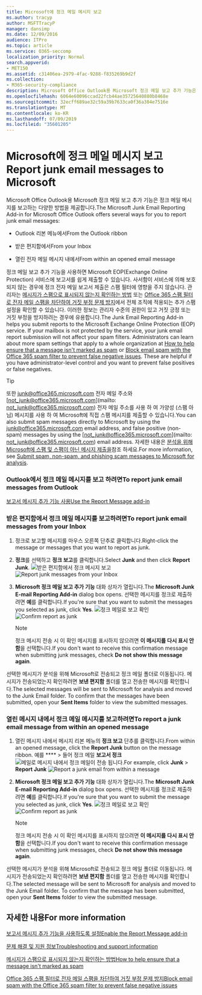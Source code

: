 ```yaml
---
title: Microsoft에 정크 메일 메시지 보고
ms.author: tracyp
author: MSFTTracyP
manager: dansimp
ms.date: 12/09/2016
audience: ITPro
ms.topic: article
ms.service: O365-seccomp
localization_priority: Normal
search.appverid:
- MET150
ms.assetid: c31406ea-2979-4fac-9288-f835269b9d2f
ms.collection:
- M365-security-compliance
description: Microsoft Office Outlook용 Microsoft 정크 메일 보고 추가 기능은 정크 메일 메시지를 보고하는 다양한 방법을 제공합니다.
ms.openlocfilehash: 6064e60096ccad22fcb44ae35725640880b8468e
ms.sourcegitcommit: 32ecff689ae32c59a39b7633ca0f36a304e7516e
ms.translationtype: MT
ms.contentlocale: ko-KR
ms.lasthandoff: 07/09/2019
ms.locfileid: "35601205"
---
```

# <a name="report-junk-email-messages-to-microsoft"></a><span data-ttu-id="2a5b6-103">Microsoft에 정크 메일 메시지 보고</span><span class="sxs-lookup"><span data-stu-id="2a5b6-103">Report junk email messages to Microsoft</span></span>

<span data-ttu-id="2a5b6-104">Microsoft Office Outlook용 Microsoft 정크 메일 보고 추가 기능은 정크 메일 메시지를 보고하는 다양한 방법을 제공합니다.</span><span class="sxs-lookup"><span data-stu-id="2a5b6-104">The Microsoft Junk Email Reporting Add-in for Microsoft Office Outlook offers several ways for you to report junk email messages:</span></span>
  
- <span data-ttu-id="2a5b6-105">Outlook 리본 메뉴에서</span><span class="sxs-lookup"><span data-stu-id="2a5b6-105">From the Outlook ribbon</span></span>
    
- <span data-ttu-id="2a5b6-106">받은 편지함에서</span><span class="sxs-lookup"><span data-stu-id="2a5b6-106">From your Inbox</span></span>
    
- <span data-ttu-id="2a5b6-107">열린 전자 메일 메시지 내에서</span><span class="sxs-lookup"><span data-stu-id="2a5b6-107">From within an opened email message</span></span>
    
<span data-ttu-id="2a5b6-p101">정크 메일 보고 추가 기능을 사용하면 Microsoft EOP(Exchange Online Protection) 서비스에 보고서를 쉽게 제출할 수 있습니다. 사서함이 서비스에 의해 보호되지 않는 경우에 정크 전자 메일 보고서 제출은 스팸 필터에 영향을 주지 않습니다. 관리자는 [메시지가 스팸으로 표시되지 않는지 확인하는 방법](https://go.microsoft.com/fwlink/p/?LinkId=534224) 또는 [Office 365 스팸 필터로 전자 메일 스팸을 차단하여 거짓 부정 문제 방지](https://go.microsoft.com/fwlink/p/?LinkId=534225)에서 전체 조직에 적용되는 추가 스팸 설정을 확인할 수 있습니다. 이러한 정보는 관리자 수준의 권한이 있고 거짓 긍정 또는 거짓 부정을 방지하려는 경우에 유용합니다.</span><span class="sxs-lookup"><span data-stu-id="2a5b6-p101">The Junk Email Reporting Add-in helps you submit reports to the Microsoft Exchange Online Protection (EOP) service. If your mailbox is not protected by the service, your junk email report submission will not affect your spam filters. Administrators can learn about more spam settings that apply to a whole organization at [How to help ensure that a message isn't marked as spam](https://go.microsoft.com/fwlink/p/?LinkId=534224) or [Block email spam with the Office 365 spam filter to prevent false negative issues](https://go.microsoft.com/fwlink/p/?LinkId=534225). These are helpful if you have administrator-level control and you want to prevent false positives or false negatives.</span></span>
  
> [!TIP]
> <span data-ttu-id="2a5b6-112">또한 [junk@office365.microsoft.com](mailto:junk@office365.microsoft.com) 전자 메일 주소와 [not_junk@office365.microsoft.com](mailto: not_junk@office365.microsoft.com) 전자 메일 주소를 사용 하 여 가양성 (스팸 아님) 메시지를 사용 하 여 Microsoft에 직접 스팸 메시지를 제출할 수 있습니다.</span><span class="sxs-lookup"><span data-stu-id="2a5b6-112">You can also submit spam messages directly to Microsoft by using the [junk@office365.microsoft.com](mailto:junk@office365.microsoft.com) email address, and false positive (non-spam) messages by using the [not_junk@office365.microsoft.com](mailto: not_junk@office365.microsoft.com) email address.</span></span> <span data-ttu-id="2a5b6-113">자세한 내용은 [분석을 위해 Microsoft에 스팸 및 스팸이 아닌 메시지 제출을](submit-spam-non-spam-and-phishing-scam-messages-to-microsoft-for-analysis.md)참조 하세요.</span><span class="sxs-lookup"><span data-stu-id="2a5b6-113">For more information, see [Submit spam, non-spam, and phishing scam messages to Microsoft for analysis](submit-spam-non-spam-and-phishing-scam-messages-to-microsoft-for-analysis.md).</span></span> 
  
### <a name="to-report-junk-email-messages-from-outlook"></a><span data-ttu-id="2a5b6-114">Outlook에서 정크 메일 메시지를 보고 하려면</span><span class="sxs-lookup"><span data-stu-id="2a5b6-114">To report junk email messages from Outlook</span></span>

[<span data-ttu-id="2a5b6-115">보고서 메시지 추가 기능 사용</span><span class="sxs-lookup"><span data-stu-id="2a5b6-115">Use the Report Message add-in</span></span>](https://support.office.com/article/b5caa9f1-cdf3-4443-af8c-ff724ea719d2) 
  
### <a name="to-report-junk-email-messages-from-your-inbox"></a><span data-ttu-id="2a5b6-116">받은 편지함에서 정크 메일 메시지를 보고하려면</span><span class="sxs-lookup"><span data-stu-id="2a5b6-116">To report junk email messages from your Inbox</span></span>

1. <span data-ttu-id="2a5b6-117">정크로 보고할 메시지를 마우스 오른쪽 단추로 클릭합니다.</span><span class="sxs-lookup"><span data-stu-id="2a5b6-117">Right-click the message or messages that you want to report as junk.</span></span>
    
2. <span data-ttu-id="2a5b6-118">**정크**를 선택하고 **정크 보고**를 클릭합니다.</span><span class="sxs-lookup"><span data-stu-id="2a5b6-118">Select **Junk** and then click **Report Junk**.</span></span>
    <span data-ttu-id="2a5b6-119">![받은 편지함에서 정크 메시지 보고](media/EOP-Outlook-Junk-Reporting-Tool-3.jpg)</span><span class="sxs-lookup"><span data-stu-id="2a5b6-119">![Report junk messages from your Inbox](media/EOP-Outlook-Junk-Reporting-Tool-3.jpg)</span></span>
  
3. <span data-ttu-id="2a5b6-120">**Microsoft 정크 메일 보고 추가 기능** 대화 상자가 열립니다.</span><span class="sxs-lookup"><span data-stu-id="2a5b6-120">The **Microsoft Junk E-mail Reporting Add-in** dialog box opens.</span></span> <span data-ttu-id="2a5b6-121">선택한 메시지를 정크로 제출하려면 **예**를 클릭합니다.</span><span class="sxs-lookup"><span data-stu-id="2a5b6-121">If you're sure that you want to submit the messages you selected as junk, click **Yes**.</span></span>
    <span data-ttu-id="2a5b6-122">![정크 메일로 보고 확인](media/EOP-Outlook-Junk-Reporting-Tool-2.jpg)</span><span class="sxs-lookup"><span data-stu-id="2a5b6-122">![Confirm report as junk](media/EOP-Outlook-Junk-Reporting-Tool-2.jpg)</span></span>
  
    > [!NOTE]
    > <span data-ttu-id="2a5b6-123">정크 메시지 전송 시 이 확인 메시지를 표시하지 않으려면 **이 메시지를 다시 표시 안 함**을 선택합니다.</span><span class="sxs-lookup"><span data-stu-id="2a5b6-123">If you don't want to receive this confirmation message when submitting junk messages, check **Do not show this message again**.</span></span> 
  
<span data-ttu-id="2a5b6-p105">선택한 메시지가 분석을 위해 Microsoft로 전송되고 정크 메일 폴더로 이동됩니다. 메시지가 전송되었는지 확인하려면 **보낸 편지함** 폴더를 열고 전송한 메시지를 확인합니다.</span><span class="sxs-lookup"><span data-stu-id="2a5b6-p105">The selected messages will be sent to Microsoft for analysis and moved to the Junk Email folder. To confirm that the messages have been submitted, open your **Sent Items** folder to view the submitted messages.</span></span> 
  
### <a name="to-report-a-junk-email-message-from-within-an-opened-message"></a><span data-ttu-id="2a5b6-126">열린 메시지 내에서 정크 메일 메시지를 보고하려면</span><span class="sxs-lookup"><span data-stu-id="2a5b6-126">To report a junk email message from within an opened message</span></span>

1. <span data-ttu-id="2a5b6-127">열린 메시지 내에서 메시지 리본 메뉴의 **정크 보고** 단추를 클릭합니다.</span><span class="sxs-lookup"><span data-stu-id="2a5b6-127">From within an opened message, click the **Report Junk** button on the message ribbon.</span></span> <span data-ttu-id="2a5b6-128">예를 \*\*\*\* \> 들어 정크 메일 **보고서 정크** ![메일로 메시지 내에서 정크 메일이 전송 됩니다.](media/EOP-Outlook-Junk-Reporting-Tool-4.jpg)</span><span class="sxs-lookup"><span data-stu-id="2a5b6-128">For example, click **Junk** \> **Report Junk** ![Report a junk email from within a message](media/EOP-Outlook-Junk-Reporting-Tool-4.jpg)</span></span>
  
2. <span data-ttu-id="2a5b6-129">**Microsoft 정크 메일 보고 추가 기능** 대화 상자가 열립니다.</span><span class="sxs-lookup"><span data-stu-id="2a5b6-129">The **Microsoft Junk E-mail Reporting Add-in** dialog box opens.</span></span> <span data-ttu-id="2a5b6-130">선택한 메시지를 정크로 제출하려면 **예**를 클릭합니다.</span><span class="sxs-lookup"><span data-stu-id="2a5b6-130">If you're sure that you want to submit the message you selected as junk, click **Yes**.</span></span>
    <span data-ttu-id="2a5b6-131">![정크 메일로 보고 확인](media/EOP-Outlook-Junk-Reporting-Tool-2.jpg)</span><span class="sxs-lookup"><span data-stu-id="2a5b6-131">![Confirm report as junk](media/EOP-Outlook-Junk-Reporting-Tool-2.jpg)</span></span>
  
    > [!NOTE]
    > <span data-ttu-id="2a5b6-132">정크 메시지 전송 시 이 확인 메시지를 표시하지 않으려면 **이 메시지를 다시 표시 안 함**을 선택합니다.</span><span class="sxs-lookup"><span data-stu-id="2a5b6-132">If you don't want to receive this confirmation message when submitting junk messages, check **Do not show this message again**.</span></span> 
  
<span data-ttu-id="2a5b6-p108">선택한 메시지가 분석을 위해 Microsoft로 전송되고 정크 메일 폴더로 이동됩니다. 메시지가 전송되었는지 확인하려면 **보낸 편지함** 폴더를 열고 전송한 메시지를 확인합니다.</span><span class="sxs-lookup"><span data-stu-id="2a5b6-p108">The selected message will be sent to Microsoft for analysis and moved to the Junk Email folder. To confirm that the message has been submitted, open your **Sent Items** folder to view the submitted message.</span></span> 
  
## <a name="for-more-information"></a><span data-ttu-id="2a5b6-135">자세한 내용</span><span class="sxs-lookup"><span data-stu-id="2a5b6-135">For more information</span></span>

[<span data-ttu-id="2a5b6-136">보고서 메시지 추가 기능을 사용하도록 설정</span><span class="sxs-lookup"><span data-stu-id="2a5b6-136">Enable the Report Message add-in</span></span>](https://support.office.com/article/4250c4bc-6102-420b-9e0a-a95064837676)
  
[<span data-ttu-id="2a5b6-137">문제 해결 및 지원 정보</span><span class="sxs-lookup"><span data-stu-id="2a5b6-137">Troubleshooting and support information</span></span>](troubleshooting-and-support-information.md)
  
[<span data-ttu-id="2a5b6-138">메시지가 스팸으로 표시되지 않는지 확인하는 방법</span><span class="sxs-lookup"><span data-stu-id="2a5b6-138">How to help ensure that a message isn't marked as spam</span></span>](https://go.microsoft.com/fwlink/p/?LinkId=534224)
  
[<span data-ttu-id="2a5b6-139">Office 365 스팸 필터로 전자 메일 스팸을 차단하여 거짓 부정 문제 방지</span><span class="sxs-lookup"><span data-stu-id="2a5b6-139">Block email spam with the Office 365 spam filter to prevent false negative issues</span></span>](https://go.microsoft.com/fwlink/p/?LinkId=534225)
  


